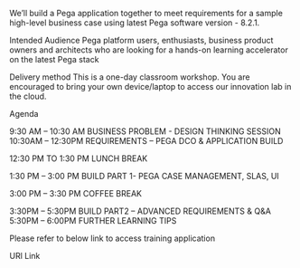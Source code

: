 We’ll build a Pega application together to meet requirements for a sample high-level business case using latest Pega software version - 8.2.1. 

Intended Audience 
Pega platform users, enthusiasts, business product owners and architects who are looking for a hands-on learning accelerator on the latest Pega stack 

Delivery method 
This is a one-day classroom workshop. You are encouraged to bring your own device/laptop to access our innovation lab in the cloud. 


Agenda


9:30 AM – 10:30 AM BUSINESS PROBLEM - DESIGN THINKING SESSION
10:30AM – 12:30PM REQUIREMENTS – PEGA DCO & APPLICATION BUILD

12:30 PM TO 1:30 PM LUNCH BREAK

1:30 PM – 3:00 PM BUILD PART 1- PEGA CASE MANAGEMENT, SLAS, UI

3:00 PM – 3:30 PM COFFEE BREAK

3:30PM – 5:30PM BUILD PART2 – ADVANCED REQUIREMENTS & Q&A
5:30PM – 6:00PM FURTHER LEARNING TIPS

Please refer to below link to access training application 

URl Link
